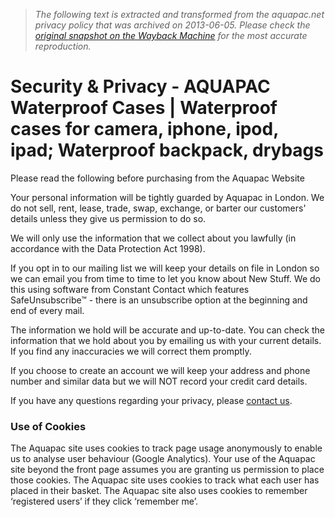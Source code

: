 > *The following text is extracted and transformed from the aquapac.net privacy policy that was archived on 2013-06-05. Please check the [original snapshot on the Wayback Machine](https://web.archive.org/web/20130605121340id_/http%3A//store.aquapac.net/customer-service/about-us/security-privacy.html) for the most accurate reproduction.*

# Security & Privacy - AQUAPAC Waterproof Cases | Waterproof cases for camera, iphone, ipod, ipad; Waterproof backpack, drybags

Please read the following before purchasing from the Aquapac Website

Your personal information will be tightly guarded by Aquapac in London. We do not sell, rent, lease, trade, swap, exchange, or barter our customers' details unless they give us permission to do so.

We will only use the information that we collect about you lawfully (in accordance with the Data Protection Act 1998).

If you opt in to our mailing list we will keep your details on file in London so we can email you from time to time to let you know about New Stuff. We do this using software from Constant Contact which features SafeUnsubscribe™ - there is an unsubscribe option at the beginning and end of every mail.

The information we hold will be accurate and up-to-date. You can check the information that we hold about you by emailing us with your current details. If you find any inaccuracies we will correct them promptly.

If you choose to create an account we will keep your address and phone number and similar data but we will NOT record your credit card details.

If you have any questions regarding your privacy, please [contact us](https://web.archive.org/contactform).

### Use of Cookies

The Aquapac site uses cookies to track page usage anonymously to enable us to analyse user behaviour (Google Analytics). Your use of the Aquapac site beyond the front page assumes you are granting us permission to place those cookies. The Aquapac site uses cookies to track what each user has placed in their basket. The Aquapac site also uses cookies to remember ‘registered users’ if they click ‘remember me’.
